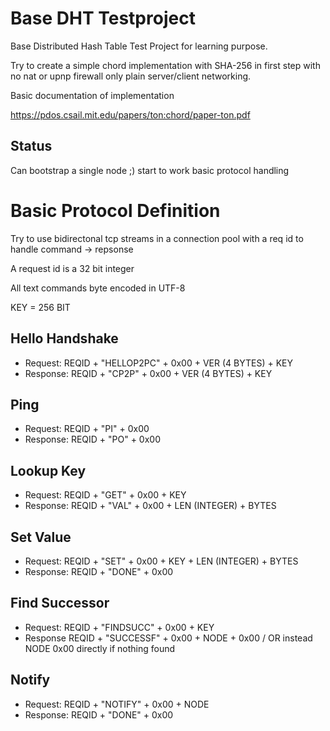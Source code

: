 # Base DHT Testproject

Base Distributed Hash Table Test Project for learning purpose. 

Try to create a simple chord implementation with SHA-256 in first step with no nat or upnp firewall only plain server/client networking. 

Basic documentation of implementation

https://pdos.csail.mit.edu/papers/ton:chord/paper-ton.pdf

## Status

Can bootstrap a single node ;) start to work basic protocol handling

# Basic Protocol Definition

Try to use bidirectonal tcp streams in a connection pool with a req id to handle command -> repsonse 

A request id is a 32 bit integer

All text commands byte encoded in UTF-8

KEY = 256 BIT 

## Hello Handshake

- Request:  REQID + "HELLOP2PC" + 0x00 + VER (4 BYTES) + KEY 
- Response: REQID + "CP2P" + 0x00 + VER (4 BYTES) + KEY 

## Ping 

- Request:  REQID + "PI" + 0x00
- Response: REQID + "PO" + 0x00

## Lookup Key

- Request:  REQID + "GET" + 0x00 + KEY 
- Response: REQID + "VAL" + 0x00 + LEN (INTEGER) + BYTES 

## Set Value 

- Request:  REQID + "SET" + 0x00 + KEY + LEN (INTEGER) + BYTES 
- Response: REQID + "DONE" + 0x00

## Find Successor

- Request: REQID + "FINDSUCC" + 0x00 + KEY 
- Response REQID + "SUCCESSF" + 0x00 + NODE + 0x00 / OR instead NODE 0x00 directly if nothing found

## Notify

- Request:  REQID + "NOTIFY" + 0x00 + NODE 
- Response: REQID + "DONE" + 0x00

